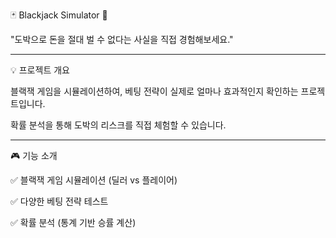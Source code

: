 🃏 Blackjack Simulator 🎰

"도박으로 돈을 절대 벌 수 없다는 사실을 직접 경험해보세요."

----------------------------------------------

💡 프로젝트 개요

블랙잭 게임을 시뮬레이션하여, 베팅 전략이 실제로 얼마나 효과적인지 확인하는 프로젝트입니다.

확률 분석을 통해 도박의 리스크를 직접 체험할 수 있습니다.

----------------------------------------------

🎮 기능 소개

✅ 블랙잭 게임 시뮬레이션 (딜러 vs 플레이어)

✅ 다양한 베팅 전략 테스트 

✅ 확률 분석 (통계 기반 승률 계산)

